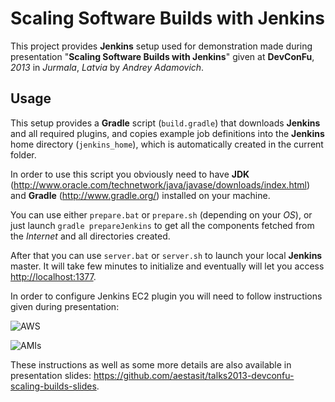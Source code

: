 # Scaling Software Builds with Jenkins

This project provides **Jenkins** setup used for demonstration made during presentation "**Scaling Software Builds with Jenkins**" given at **DevConFu**, *2013* in *Jurmala*, *Latvia* by *Andrey Adamovich*.

## Usage

This setup provides a **Gradle** script (`build.gradle`) that downloads **Jenkins** and all required plugins, 
and copies example job definitions into the **Jenkins** home directory (`jenkins_home`), which is automatically created in the current folder. 

In order to use this script you obviously need to have **JDK** (<http://www.oracle.com/technetwork/java/javase/downloads/index.html>) and **Gradle** (<http://www.gradle.org/>) installed on your machine.
                                                                                                                                              
You can use either `prepare.bat` or `prepare.sh` (depending on your *OS*), or just launch `gradle prepareJenkins` to get all the components fetched from the *Internet* and all directories created.

After that you can use `server.bat` or `server.sh` to launch your local **Jenkins** master. It will take few minutes to initialize and eventually will let you access <http://localhost:1377>.

In order to configure Jenkins EC2 plugin you will need to follow instructions given during presentation: 

![AWS](https://raw.github.com/aestasit/talks2013-devconfu-scaling-builds-setup/master/images/040_JENKINS_EC2_SETTINGS.png)

![AMIs](https://raw.github.com/aestasit/talks2013-devconfu-scaling-builds-setup/master/images/040_JENKINS_EC2_AMI.png)

These instructions as well as some more details are also available in presentation slides: <https://github.com/aestasit/talks2013-devconfu-scaling-builds-slides>.

